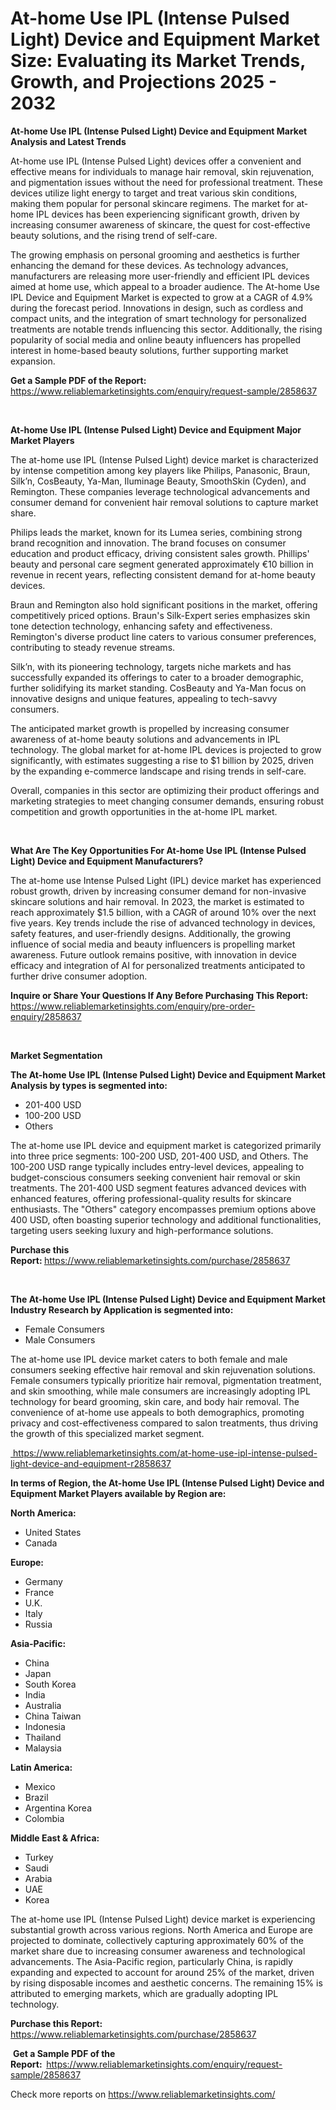 <p><h1>At-home Use IPL (Intense Pulsed Light) Device and Equipment Market Size: Evaluating its Market Trends, Growth, and Projections 2025 - 2032</h1></p><p><strong>At-home Use IPL (Intense Pulsed Light) Device and Equipment Market Analysis and Latest Trends</strong></p>
<p><p>At-home use IPL (Intense Pulsed Light) devices offer a convenient and effective means for individuals to manage hair removal, skin rejuvenation, and pigmentation issues without the need for professional treatment. These devices utilize light energy to target and treat various skin conditions, making them popular for personal skincare regimens. The market for at-home IPL devices has been experiencing significant growth, driven by increasing consumer awareness of skincare, the quest for cost-effective beauty solutions, and the rising trend of self-care.</p><p>The growing emphasis on personal grooming and aesthetics is further enhancing the demand for these devices. As technology advances, manufacturers are releasing more user-friendly and efficient IPL devices aimed at home use, which appeal to a broader audience. The At-home Use IPL Device and Equipment Market is expected to grow at a CAGR of 4.9% during the forecast period. Innovations in design, such as cordless and compact units, and the integration of smart technology for personalized treatments are notable trends influencing this sector. Additionally, the rising popularity of social media and online beauty influencers has propelled interest in home-based beauty solutions, further supporting market expansion.</p></p>
<p><strong>Get a Sample PDF of the Report:&nbsp;</strong> <a href="https://www.reliablemarketinsights.com/enquiry/request-sample/2858637?utm_campaign=3044&utm_medium=2&utm_source=Github&utm_content=ia&utm_term=12032025&utm_id=at-home-use-ipl-intense-pulsed-light-device-and-equipment">https://www.reliablemarketinsights.com/enquiry/request-sample/2858637</a></p>
<p>&nbsp;</p>
<p><strong>At-home Use IPL (Intense Pulsed Light) Device and Equipment Major Market Players</strong></p>
<p><p>The at-home use IPL (Intense Pulsed Light) device market is characterized by intense competition among key players like Philips, Panasonic, Braun, Silk’n, CosBeauty, Ya-Man, Iluminage Beauty, SmoothSkin (Cyden), and Remington. These companies leverage technological advancements and consumer demand for convenient hair removal solutions to capture market share.</p><p>Philips leads the market, known for its Lumea series, combining strong brand recognition and innovation. The brand focuses on consumer education and product efficacy, driving consistent sales growth. Phillips' beauty and personal care segment generated approximately €10 billion in revenue in recent years, reflecting consistent demand for at-home beauty devices.</p><p>Braun and Remington also hold significant positions in the market, offering competitively priced options. Braun's Silk-Expert series emphasizes skin tone detection technology, enhancing safety and effectiveness. Remington's diverse product line caters to various consumer preferences, contributing to steady revenue streams.</p><p>Silk’n, with its pioneering technology, targets niche markets and has successfully expanded its offerings to cater to a broader demographic, further solidifying its market standing. CosBeauty and Ya-Man focus on innovative designs and unique features, appealing to tech-savvy consumers.</p><p>The anticipated market growth is propelled by increasing consumer awareness of at-home beauty solutions and advancements in IPL technology. The global market for at-home IPL devices is projected to grow significantly, with estimates suggesting a rise to $1 billion by 2025, driven by the expanding e-commerce landscape and rising trends in self-care.</p><p>Overall, companies in this sector are optimizing their product offerings and marketing strategies to meet changing consumer demands, ensuring robust competition and growth opportunities in the at-home IPL market.</p></p>
<p>&nbsp;</p>
<p><strong>What Are The Key Opportunities For At-home Use IPL (Intense Pulsed Light) Device and Equipment Manufacturers?</strong></p>
<p><p>The at-home use Intense Pulsed Light (IPL) device market has experienced robust growth, driven by increasing consumer demand for non-invasive skincare solutions and hair removal. In 2023, the market is estimated to reach approximately $1.5 billion, with a CAGR of around 10% over the next five years. Key trends include the rise of advanced technology in devices, safety features, and user-friendly designs. Additionally, the growing influence of social media and beauty influencers is propelling market awareness. Future outlook remains positive, with innovation in device efficacy and integration of AI for personalized treatments anticipated to further drive consumer adoption.</p></p>
<p><strong>Inquire or Share Your Questions If Any Before Purchasing This Report:</strong> <a href="https://www.reliablemarketinsights.com/enquiry/pre-order-enquiry/2858637?utm_campaign=3044&utm_medium=2&utm_source=Github&utm_content=ia&utm_term=12032025&utm_id=at-home-use-ipl-intense-pulsed-light-device-and-equipment">https://www.reliablemarketinsights.com/enquiry/pre-order-enquiry/2858637</a></p>
<p>&nbsp;</p>
<p><strong>Market Segmentation</strong></p>
<p><strong>The At-home Use IPL (Intense Pulsed Light) Device and Equipment Market Analysis by types is segmented into:</strong></p>
<p><ul><li>201-400 USD</li><li>100-200 USD</li><li>Others</li></ul></p>
<p><p>The at-home use IPL device and equipment market is categorized primarily into three price segments: 100-200 USD, 201-400 USD, and Others. The 100-200 USD range typically includes entry-level devices, appealing to budget-conscious consumers seeking convenient hair removal or skin treatments. The 201-400 USD segment features advanced devices with enhanced features, offering professional-quality results for skincare enthusiasts. The "Others" category encompasses premium options above 400 USD, often boasting superior technology and additional functionalities, targeting users seeking luxury and high-performance solutions.</p></p>
<p><strong>Purchase this Report:&nbsp;</strong><a href="https://www.reliablemarketinsights.com/purchase/2858637?utm_campaign=3044&utm_medium=2&utm_source=Github&utm_content=ia&utm_term=12032025&utm_id=at-home-use-ipl-intense-pulsed-light-device-and-equipment">https://www.reliablemarketinsights.com/purchase/2858637</a></p>
<p>&nbsp;</p>
<p><strong>The At-home Use IPL (Intense Pulsed Light) Device and Equipment Market Industry Research by Application is segmented into:</strong></p>
<p><ul><li>Female Consumers</li><li>Male Consumers</li></ul></p>
<p><p>The at-home use IPL device market caters to both female and male consumers seeking effective hair removal and skin rejuvenation solutions. Female consumers typically prioritize hair removal, pigmentation treatment, and skin smoothing, while male consumers are increasingly adopting IPL technology for beard grooming, skin care, and body hair removal. The convenience of at-home use appeals to both demographics, promoting privacy and cost-effectiveness compared to salon treatments, thus driving the growth of this specialized market segment.</p></p>
<p><a href="https://www.reliablemarketinsights.com/at-home-use-ipl-intense-pulsed-light-device-and-equipment-r2858637?utm_campaign=3044&utm_medium=2&utm_source=Github&utm_content=ia&utm_term=12032025&utm_id=at-home-use-ipl-intense-pulsed-light-device-and-equipment">&nbsp;https://www.reliablemarketinsights.com/at-home-use-ipl-intense-pulsed-light-device-and-equipment-r2858637</a></p>
<p><strong>In terms of Region, the At-home Use IPL (Intense Pulsed Light) Device and Equipment Market Players available by Region are:</strong></p>
<p>
    <p> <strong> North America: </strong>
        <ul>
            <li>United States</li>
            <li>Canada</li>
        </ul>
        </p> 
    <p> <strong> Europe: </strong>
        <ul>
            <li>Germany</li>
            <li>France</li>
            <li>U.K.</li>
            <li>Italy</li>
            <li>Russia</li>
        </ul>
        </p> 
    <p> <strong> Asia-Pacific: </strong>
        <ul>
            <li>China</li>
            <li>Japan</li>
            <li>South Korea</li>
            <li>India</li>
            <li>Australia</li>
            <li>China Taiwan</li>
            <li>Indonesia</li>
            <li>Thailand</li>
            <li>Malaysia</li>
        </ul>
        </p> 
    <p> <strong> Latin America: </strong>
        <ul>
            <li>Mexico</li>
            <li>Brazil</li>
            <li>Argentina Korea</li>
            <li>Colombia</li>
        </ul>
        </p> 
    <p> <strong> Middle East & Africa: </strong>
        <ul>
            <li>Turkey</li>
            <li>Saudi</li>
            <li>Arabia</li>
            <li>UAE</li>
            <li>Korea</li>
        </ul>
    </p>
    </p>
<p><p>The at-home use IPL (Intense Pulsed Light) device market is experiencing substantial growth across various regions. North America and Europe are projected to dominate, collectively capturing approximately 60% of the market share due to increasing consumer awareness and technological advancements. The Asia-Pacific region, particularly China, is rapidly expanding and expected to account for around 25% of the market, driven by rising disposable incomes and aesthetic concerns. The remaining 15% is attributed to emerging markets, which are gradually adopting IPL technology.</p></p>
<p><strong>Purchase this Report: </strong><a href="https://www.reliablemarketinsights.com/purchase/2858637?utm_campaign=3044&utm_medium=2&utm_source=Github&utm_content=ia&utm_term=12032025&utm_id=at-home-use-ipl-intense-pulsed-light-device-and-equipment">https://www.reliablemarketinsights.com/purchase/2858637</a></p>
<p>&nbsp;<strong>Get a Sample PDF of the Report:&nbsp;&nbsp;</strong><a href="https://www.reliablemarketinsights.com/enquiry/request-sample/2858637?utm_campaign=3044&utm_medium=2&utm_source=Github&utm_content=ia&utm_term=12032025&utm_id=at-home-use-ipl-intense-pulsed-light-device-and-equipment">https://www.reliablemarketinsights.com/enquiry/request-sample/2858637</a></p>
<p><strong></strong></p>
<p>Check more reports on <a href="https://www.reliablemarketinsights.com/?utm_campaign=3044&utm_medium=2&utm_source=Github&utm_content=ia&utm_term=12032025&utm_id=at-home-use-ipl-intense-pulsed-light-device-and-equipment">https://www.reliablemarketinsights.com/</a></p>